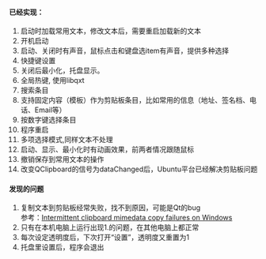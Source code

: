#### 已经实现：
1. 启动时加载常用文本，修改文本后，需要重启加载新的文本
2. 开机启动
3. 启动、关闭时有声音，鼠标点击和键盘选item有声音，提供多种选择
4. 快捷键设置
5. 关闭后最小化，托盘显示。
6. 全局热键, 使用libqxt
7. 搜索条目
8. 支持固定内容（模板）作为剪贴板条目，比如常用的信息（地址、签名档、电话、Email等）
9. 按数字键选择条目
10. 程序重启
11. 多项选择模式,同样文本不处理
12. 启动、显示、最小化时有动画效果，前两者情况跟随鼠标
13. 撤销保存到常用文本的操作
14. 改变QClipboard的信号为dataChanged后，Ubuntu平台已经解决剪贴板问题
#### 发现的问题
1. 复制文本到剪贴板经常失败，找不到原因，可能是Qt的bug  
   参考：[Intermittent clipboard mimedata copy failures on Windows](https://bugreports.qt.io/browse/QTBUG-27097)
2. 只有在本机电脑上运行出现1.的问题，在其他电脑上都正常
2. 每次设定透明度后，下次打开“设置”，透明度又重置为1
3. 托盘里设置后，程序会退出



